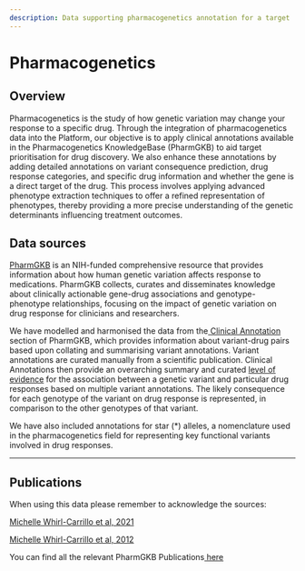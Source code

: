 ```yaml
---
description: Data supporting pharmacogenetics annotation for a target
---
```


# Pharmacogenetics

## Overview

Pharmacogenetics is the study of how genetic variation may change your response to a specific drug. Through the integration of pharmacogenetics data into the Platform, our objective is to apply clinical annotations available in the Pharmacogenetics KnowledgeBase (PharmGKB) to aid target prioritisation for drug discovery. We also enhance these annotations by adding detailed annotations on variant consequence prediction, drug response categories, and specific drug information and whether the gene is a direct target of the drug. This process involves applying advanced phenotype extraction techniques to offer a refined representation of phenotypes, thereby providing a more precise understanding of the genetic determinants influencing treatment outcomes.

## Data sources

[PharmGKB](https://www.pharmgkb.org/) is an NIH-funded comprehensive resource that provides information about how human genetic variation affects response to medications. PharmGKB collects, curates and disseminates knowledge about clinically actionable gene-drug associations and genotype-phenotype relationships, focusing on the impact of genetic variation on drug response for clinicians and researchers.

We have modelled and harmonised the data from the[ ](https://www.pharmgkb.org/clinicalAnnotations)[Clinical Annotation](https://www.pharmgkb.org/clinicalAnnotations) section of PharmGKB, which provides information about variant-drug pairs based upon collating and summarising variant annotations. Variant annotations are curated manually from a scientific publication. Clinical Annotations then provide an overarching summary and curated [level of evidence](https://www.pharmgkb.org/page/clinAnnLevels) for the association between a genetic variant and particular drug responses based on multiple variant annotations. The likely consequence for each genotype of the variant on drug response is represented, in comparison to the other genotypes of that variant.

We have also included annotations for star (\*) alleles, a nomenclature used in the pharmacogenetics field for representing key functional variants involved in drug responses.

***

## Publications

When using this data please remember to acknowledge the sources:

[Michelle Whirl-Carrillo et al, 2021](https://pubmed.ncbi.nlm.nih.gov/34216021/)

[Michelle Whirl-Carrillo et al, 2012 ](https://pubmed.ncbi.nlm.nih.gov/22992668/)

You can find all the relevant PharmGKB Publications[ here](https://www.pharmgkb.org/page/citingPharmgkb)

